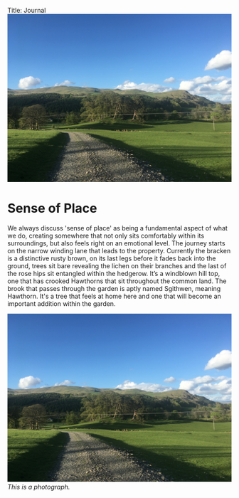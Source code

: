Title: Journal
![img-float-right](../images/tynron.jpg)

# Sense of Place

We always discuss 'sense of place' as being a fundamental aspect of what we do, creating somewhere that not only sits comfortably within its surroundings, but also feels right on an emotional level. The journey starts on the narrow winding lane that leads to the property. Currently the bracken is a distinctive rusty brown, on its last legs before it fades back into the ground, trees sit bare revealing the lichen on their branches and the last of the rose hips sit entangled within the hedgerow. It’s a windblown hill top, one that has crooked Hawthorns that sit throughout the common land. The brook that passes through the garden is aptly named Sgithwen, meaning Hawthorn. It's a tree that feels at home here and one that will become an important addition within the garden.

![img-full-width](../images/tynron.jpg)
_This is a photograph._